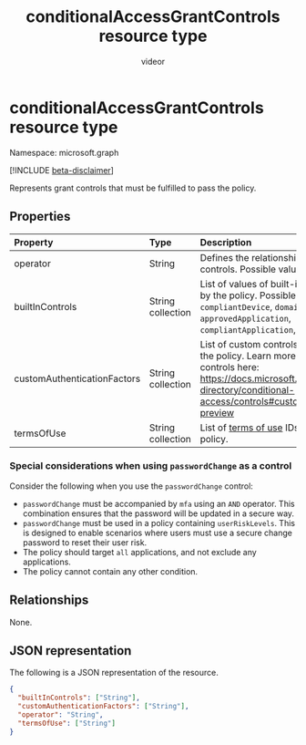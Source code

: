 ﻿---
title: "conditionalAccessGrantControls resource type"
description: "Represents grant controls that must be fulfilled to pass the policy."
localization_priority: Normal
author: "videor"
ms.prod: "microsoft-identity-platform"
doc_type: resourcePageType
---

# conditionalAccessGrantControls resource type

Namespace: microsoft.graph

[!INCLUDE [beta-disclaimer](../../includes/beta-disclaimer.md)]

Represents grant controls that must be fulfilled to pass the policy.

## Properties

| Property                    | Type              | Description                                                                                                                                                                                            |
| :-------------------------- | :---------------- | :----------------------------------------------------------------------------------------------------------------------------------------------------------------------------------------------------- |
| operator                    | String            | Defines the relationship of the grant controls. Possible values: `AND`, `OR`.                                                                                                                          |
| builtInControls             | String collection | List of values of built-in controls required by the policy. Possible values: `block`, `mfa`, `compliantDevice`, `domainJoinedDevice`, `approvedApplication`, `compliantApplication`, `passwordChange`. |
| customAuthenticationFactors | String collection | List of custom controls IDs required by the policy. Learn more about custom controls here: https://docs.microsoft.com/azure/active-directory/conditional-access/controls#custom-controls-preview       |
| termsOfUse                  | String collection | List of [terms of use](agreement.md) IDs required by the policy.                                                                                                                                       |

### Special considerations when using `passwordChange` as a control

Consider the following when you use the `passwordChange` control: 

- `passwordChange` must be accompanied by `mfa` using an `AND` operator. This combination ensures that the password will be updated in a secure way.
- `passwordChange` must be used in a policy containing `userRiskLevels`. This is designed to enable scenarios where users must use a secure change password to reset their user risk.
- The policy should target `all` applications, and not exclude any applications.
- The policy cannot contain any other condition.

## Relationships

None.

## JSON representation

The following is a JSON representation of the resource.

<!-- {
  "blockType": "resource",
  "optionalProperties": [
    "operator",
    "builtInControls",
    "customAuthenticationFactors",
    "termsOfUse"
  ],
  "@odata.type": "microsoft.graph.conditionalAccessGrantControls",
  "baseType": null
}-->

```json
{
  "builtInControls": ["String"],
  "customAuthenticationFactors": ["String"],
  "operator": "String",
  "termsOfUse": ["String"]
}
```

<!-- uuid: 16cd6b66-4b1a-43a1-adaf-3a886856ed98
2019-02-04 14:57:30 UTC -->

<!-- {
  "type": "#page.annotation",
  "description": "conditionalAccessGrantControls resource",
  "keywords": "",
  "section": "documentation",
  "tocPath": ""
}-->
